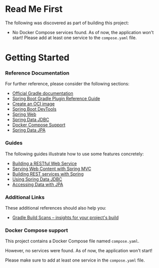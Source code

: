 # Read Me First
The following was discovered as part of building this project:

* No Docker Compose services found. As of now, the application won't start! Please add at least one service to the `compose.yaml` file.

# Getting Started

### Reference Documentation
For further reference, please consider the following sections:

* [Official Gradle documentation](https://docs.gradle.org)
* [Spring Boot Gradle Plugin Reference Guide](https://docs.spring.io/spring-boot/docs/3.1.9-SNAPSHOT/gradle-plugin/reference/html/)
* [Create an OCI image](https://docs.spring.io/spring-boot/docs/3.1.9-SNAPSHOT/gradle-plugin/reference/html/#build-image)
* [Spring Boot DevTools](https://docs.spring.io/spring-boot/docs/3.1.9-SNAPSHOT/reference/htmlsingle/index.html#using.devtools)
* [Spring Web](https://docs.spring.io/spring-boot/docs/3.1.9-SNAPSHOT/reference/htmlsingle/index.html#web)
* [Spring Data JDBC](https://docs.spring.io/spring-boot/docs/3.1.9-SNAPSHOT/reference/htmlsingle/index.html#data.sql.jdbc)
* [Docker Compose Support](https://docs.spring.io/spring-boot/docs/3.1.9-SNAPSHOT/reference/htmlsingle/index.html#features.docker-compose)
* [Spring Data JPA](https://docs.spring.io/spring-boot/docs/3.1.9-SNAPSHOT/reference/htmlsingle/index.html#data.sql.jpa-and-spring-data)

### Guides
The following guides illustrate how to use some features concretely:

* [Building a RESTful Web Service](https://spring.io/guides/gs/rest-service/)
* [Serving Web Content with Spring MVC](https://spring.io/guides/gs/serving-web-content/)
* [Building REST services with Spring](https://spring.io/guides/tutorials/rest/)
* [Using Spring Data JDBC](https://github.com/spring-projects/spring-data-examples/tree/master/jdbc/basics)
* [Accessing Data with JPA](https://spring.io/guides/gs/accessing-data-jpa/)

### Additional Links
These additional references should also help you:

* [Gradle Build Scans – insights for your project's build](https://scans.gradle.com#gradle)

### Docker Compose support
This project contains a Docker Compose file named `compose.yaml`.

However, no services were found. As of now, the application won't start!

Please make sure to add at least one service in the `compose.yaml` file.

